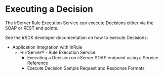 Executing a Decision
====

The irServer Rule Execution Service can execute Decisions either via the SOAP or REST end points.

See the irSDK developer documentation on how to execute Decisions:

- Application Integration with InRule
    - -> irServer® - Rule Execution Service
        - Executing a Decision on irServer SOAP endpoint using a Service Reference
        - Execute Decision Sample Request and Response Formats